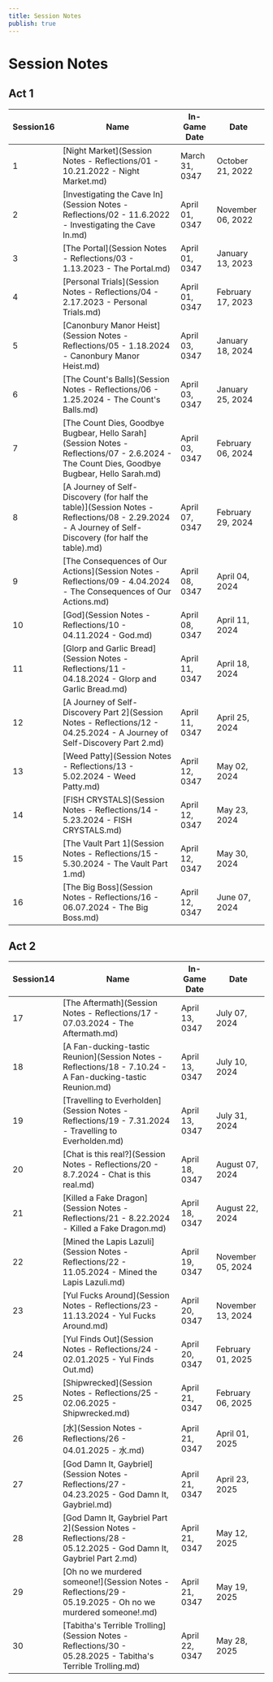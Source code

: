 ```yaml
---
title: Session Notes
publish: true
---
```


# Session Notes
## Act 1

|Session16|Name|In-Game Date|Date|
|---|---|---|---|
|1|[Night Market](Session Notes - Reflections/01 - 10.21.2022 - Night Market.md)|March 31, 0347|October 21, 2022|
|2|[Investigating the Cave In](Session Notes - Reflections/02 - 11.6.2022 - Investigating the Cave In.md)|April 01, 0347|November 06, 2022|
|3|[The Portal](Session Notes - Reflections/03 - 1.13.2023 - The Portal.md)|April 01, 0347|January 13, 2023|
|4|[Personal Trials](Session Notes - Reflections/04 - 2.17.2023 - Personal Trials.md)|April 01, 0347|February 17, 2023|
|5|[Canonbury Manor Heist](Session Notes - Reflections/05 - 1.18.2024 - Canonbury Manor Heist.md)|April 03, 0347|January 18, 2024|
|6|[The Count's Balls](Session Notes - Reflections/06 - 1.25.2024 - The Count's Balls.md)|April 03, 0347|January 25, 2024|
|7|[The Count Dies, Goodbye Bugbear, Hello Sarah](Session Notes - Reflections/07 - 2.6.2024 - The Count Dies, Goodbye Bugbear, Hello Sarah.md)|April 03, 0347|February 06, 2024|
|8|[A Journey of Self-Discovery (for half the table)](Session Notes - Reflections/08 - 2.29.2024 - A Journey of Self-Discovery \(for half the table\).md)|April 07, 0347|February 29, 2024|
|9|[The Consequences of Our Actions](Session Notes - Reflections/09 - 4.04.2024 - The Consequences of Our Actions.md)|April 08, 0347|April 04, 2024|
|10|[God](Session Notes - Reflections/10 - 04.11.2024 - God.md)|April 08, 0347|April 11, 2024|
|11|[Glorp and Garlic Bread](Session Notes - Reflections/11 - 04.18.2024 - Glorp and Garlic Bread.md)|April 11, 0347|April 18, 2024|
|12|[A Journey of Self-Discovery Part 2](Session Notes - Reflections/12 - 04.25.2024 - A Journey of Self-Discovery Part 2.md)|April 11, 0347|April 25, 2024|
|13|[Weed Patty](Session Notes - Reflections/13 - 5.02.2024 - Weed Patty.md)|April 12, 0347|May 02, 2024|
|14|[FISH CRYSTALS](Session Notes - Reflections/14 - 5.23.2024 - FISH CRYSTALS.md)|April 12, 0347|May 23, 2024|
|15|[The Vault Part 1](Session Notes - Reflections/15 - 5.30.2024 - The Vault Part 1.md)|April 12, 0347|May 30, 2024|
|16|[The Big Boss](Session Notes - Reflections/16 - 06.07.2024 - The Big Boss.md)|April 12, 0347|June 07, 2024|

## Act 2

|Session14|Name|In-Game Date|Date|
|---|---|---|---|
|17|[The Aftermath](Session Notes - Reflections/17 - 07.03.2024 - The Aftermath.md)|April 13, 0347|July 07, 2024|
|18|[A Fan-ducking-tastic Reunion](Session Notes - Reflections/18 - 7.10.24 - A Fan-ducking-tastic Reunion.md)|April 13, 0347|July 10, 2024|
|19|[Travelling to Everholden](Session Notes - Reflections/19 - 7.31.2024 - Travelling to Everholden.md)|April 13, 0347|July 31, 2024|
|20|[Chat is this real?](Session Notes - Reflections/20 - 8.7.2024 - Chat is this real.md)|April 18, 0347|August 07, 2024|
|21|[Killed a Fake Dragon](Session Notes - Reflections/21 - 8.22.2024 - Killed a Fake Dragon.md)|April 18, 0347|August 22, 2024|
|22|[Mined the Lapis Lazuli](Session Notes - Reflections/22 - 11.05.2024 - Mined the Lapis Lazuli.md)|April 19, 0347|November 05, 2024|
|23|[Yul Fucks Around](Session Notes - Reflections/23 - 11.13.2024 - Yul Fucks Around.md)|April 20, 0347|November 13, 2024|
|24|[Yul Finds Out](Session Notes - Reflections/24 - 02.01.2025 - Yul Finds Out.md)|April 20, 0347|February 01, 2025|
|25|[Shipwrecked](Session Notes - Reflections/25 - 02.06.2025 - Shipwrecked.md)|April 21, 0347|February 06, 2025|
|26|[水](Session Notes - Reflections/26 - 04.01.2025 - 水.md)|April 21, 0347|April 01, 2025|
|27|[God Damn It, Gaybriel](Session Notes - Reflections/27 - 04.23.2025 - God Damn It, Gaybriel.md)|April 21, 0347|April 23, 2025|
|28|[God Damn It, Gaybriel Part 2](Session Notes - Reflections/28 - 05.12.2025 - God Damn It, Gaybriel Part 2.md)|April 21, 0347|May 12, 2025|
|29|[Oh no we murdered someone!](Session Notes - Reflections/29 - 05.19.2025 - Oh no we murdered someone!.md)|April 21, 0347|May 19, 2025|
|30|[Tabitha's Terrible Trolling](Session Notes - Reflections/30 - 05.28.2025 - Tabitha's Terrible Trolling.md)|April 22, 0347|May 28, 2025|
 

